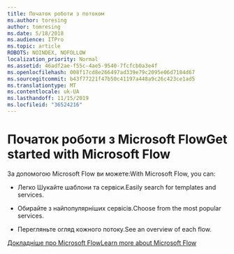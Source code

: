 ```yaml
---
title: Початок роботи з потоком
ms.author: toresing
author: tomresing
ms.date: 5/18/2018
ms.audience: ITPro
ms.topic: article
ROBOTS: NOINDEX, NOFOLLOW
localization_priority: Normal
ms.assetid: 46adf2ae-f55c-4ae5-9540-7fcfcb0a3e4f
ms.openlocfilehash: 008f17cd8e266497ad339e79c2095e06d7184d67
ms.sourcegitcommit: b43f77221f47b50c41197a448a9c26c423ce1ad5
ms.translationtype: MT
ms.contentlocale: uk-UA
ms.lasthandoff: 11/15/2019
ms.locfileid: "36524216"
---
```

# <a name="get-started-with-microsoft-flow"></a><span data-ttu-id="38182-102">Початок роботи з Microsoft Flow</span><span class="sxs-lookup"><span data-stu-id="38182-102">Get started with Microsoft Flow</span></span>

<span data-ttu-id="38182-103">За допомогою Microsoft Flow ви можете:</span><span class="sxs-lookup"><span data-stu-id="38182-103">With Microsoft Flow, you can:</span></span>
  
- <span data-ttu-id="38182-104">Легко Шукайте шаблони та сервіси.</span><span class="sxs-lookup"><span data-stu-id="38182-104">Easily search for templates and services.</span></span>
    
- <span data-ttu-id="38182-105">Обирайте з найпопулярніших сервісів.</span><span class="sxs-lookup"><span data-stu-id="38182-105">Choose from the most popular services.</span></span>
    
- <span data-ttu-id="38182-106">Перегляньте огляд кожного потоку.</span><span class="sxs-lookup"><span data-stu-id="38182-106">See an overview of each flow.</span></span>
    
[<span data-ttu-id="38182-107">Докладніше про Microsoft Flow</span><span class="sxs-lookup"><span data-stu-id="38182-107">Learn more about Microsoft Flow</span></span>](https://go.microsoft.com/fwlink/?linkid=874446)
  

